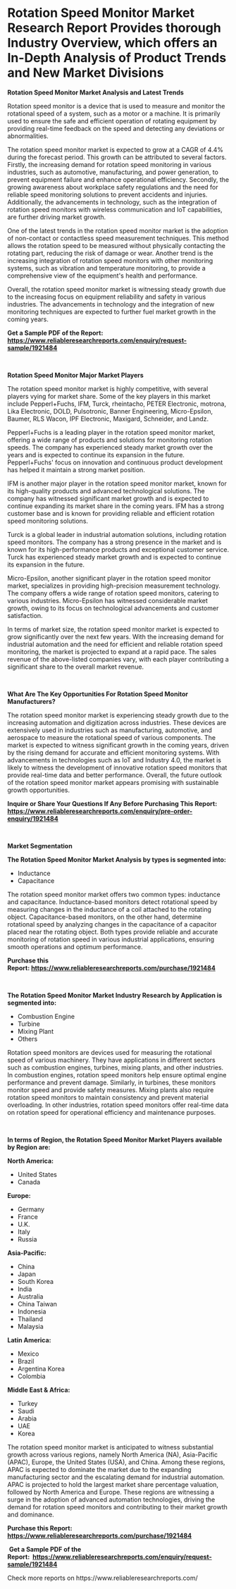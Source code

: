 <p><h1>Rotation Speed Monitor Market Research Report Provides thorough Industry Overview, which offers an In-Depth Analysis of Product Trends and New Market Divisions</h1></p><p><strong>Rotation Speed Monitor Market Analysis and Latest Trends</strong></p>
<p><p>Rotation speed monitor is a device that is used to measure and monitor the rotational speed of a system, such as a motor or a machine. It is primarily used to ensure the safe and efficient operation of rotating equipment by providing real-time feedback on the speed and detecting any deviations or abnormalities.</p><p>The rotation speed monitor market is expected to grow at a CAGR of 4.4% during the forecast period. This growth can be attributed to several factors. Firstly, the increasing demand for rotation speed monitoring in various industries, such as automotive, manufacturing, and power generation, to prevent equipment failure and enhance operational efficiency. Secondly, the growing awareness about workplace safety regulations and the need for reliable speed monitoring solutions to prevent accidents and injuries. Additionally, the advancements in technology, such as the integration of rotation speed monitors with wireless communication and IoT capabilities, are further driving market growth.</p><p>One of the latest trends in the rotation speed monitor market is the adoption of non-contact or contactless speed measurement techniques. This method allows the rotation speed to be measured without physically contacting the rotating part, reducing the risk of damage or wear. Another trend is the increasing integration of rotation speed monitors with other monitoring systems, such as vibration and temperature monitoring, to provide a comprehensive view of the equipment's health and performance.</p><p>Overall, the rotation speed monitor market is witnessing steady growth due to the increasing focus on equipment reliability and safety in various industries. The advancements in technology and the integration of new monitoring techniques are expected to further fuel market growth in the coming years.</p></p>
<p><strong>Get a Sample PDF of the Report:&nbsp; <a href="https://www.reliableresearchreports.com/enquiry/request-sample/1921484">https://www.reliableresearchreports.com/enquiry/request-sample/1921484</a></strong></p>
<p>&nbsp;</p>
<p><strong>Rotation Speed Monitor Major Market Players</strong></p>
<p><p>The rotation speed monitor market is highly competitive, with several players vying for market share. Some of the key players in this market include Pepperl+Fuchs, IFM, Turck, rheintacho, PETER Electronic, motrona, Lika Electronic, DOLD, Pulsotronic, Banner Engineering, Micro-Epsilon, Baumer, RLS Wacon, IPF Electronic, Maxigard, Schneider, and Landz.</p><p>Pepperl+Fuchs is a leading player in the rotation speed monitor market, offering a wide range of products and solutions for monitoring rotation speeds. The company has experienced steady market growth over the years and is expected to continue its expansion in the future. Pepperl+Fuchs' focus on innovation and continuous product development has helped it maintain a strong market position.</p><p>IFM is another major player in the rotation speed monitor market, known for its high-quality products and advanced technological solutions. The company has witnessed significant market growth and is expected to continue expanding its market share in the coming years. IFM has a strong customer base and is known for providing reliable and efficient rotation speed monitoring solutions.</p><p>Turck is a global leader in industrial automation solutions, including rotation speed monitors. The company has a strong presence in the market and is known for its high-performance products and exceptional customer service. Turck has experienced steady market growth and is expected to continue its expansion in the future.</p><p>Micro-Epsilon, another significant player in the rotation speed monitor market, specializes in providing high-precision measurement technology. The company offers a wide range of rotation speed monitors, catering to various industries. Micro-Epsilon has witnessed considerable market growth, owing to its focus on technological advancements and customer satisfaction.</p><p>In terms of market size, the rotation speed monitor market is expected to grow significantly over the next few years. With the increasing demand for industrial automation and the need for efficient and reliable rotation speed monitoring, the market is projected to expand at a rapid pace. The sales revenue of the above-listed companies vary, with each player contributing a significant share to the overall market revenue.</p></p>
<p>&nbsp;</p>
<p><strong>What Are The Key Opportunities For Rotation Speed Monitor Manufacturers?</strong></p>
<p><p>The rotation speed monitor market is experiencing steady growth due to the increasing automation and digitization across industries. These devices are extensively used in industries such as manufacturing, automotive, and aerospace to measure the rotational speed of various components. The market is expected to witness significant growth in the coming years, driven by the rising demand for accurate and efficient monitoring systems. With advancements in technologies such as IoT and Industry 4.0, the market is likely to witness the development of innovative rotation speed monitors that provide real-time data and better performance. Overall, the future outlook of the rotation speed monitor market appears promising with sustainable growth opportunities.</p></p>
<p><strong>Inquire or Share Your Questions If Any Before Purchasing This Report: <a href="https://www.reliableresearchreports.com/enquiry/pre-order-enquiry/1921484">https://www.reliableresearchreports.com/enquiry/pre-order-enquiry/1921484</a></strong></p>
<p>&nbsp;</p>
<p><strong>Market Segmentation</strong></p>
<p><strong>The Rotation Speed Monitor Market Analysis by types is segmented into:</strong></p>
<p><ul><li>Inductance</li><li>Capacitance</li></ul></p>
<p><p>The rotation speed monitor market offers two common types: inductance and capacitance. Inductance-based monitors detect rotational speed by measuring changes in the inductance of a coil attached to the rotating object. Capacitance-based monitors, on the other hand, determine rotational speed by analyzing changes in the capacitance of a capacitor placed near the rotating object. Both types provide reliable and accurate monitoring of rotation speed in various industrial applications, ensuring smooth operations and optimum performance.</p></p>
<p><strong>Purchase this Report:&nbsp;<a href="https://www.reliableresearchreports.com/purchase/1921484">https://www.reliableresearchreports.com/purchase/1921484</a></strong></p>
<p>&nbsp;</p>
<p><strong>The Rotation Speed Monitor Market Industry Research by Application is segmented into:</strong></p>
<p><ul><li>Combustion Engine</li><li>Turbine</li><li>Mixing Plant</li><li>Others</li></ul></p>
<p><p>Rotation speed monitors are devices used for measuring the rotational speed of various machinery. They have applications in different sectors such as combustion engines, turbines, mixing plants, and other industries. In combustion engines, rotation speed monitors help ensure optimal engine performance and prevent damage. Similarly, in turbines, these monitors monitor speed and provide safety measures. Mixing plants also require rotation speed monitors to maintain consistency and prevent material overloading. In other industries, rotation speed monitors offer real-time data on rotation speed for operational efficiency and maintenance purposes.</p></p>
<p>&nbsp;</p>
<p><strong>In terms of Region, the Rotation Speed Monitor Market Players available by Region are:</strong></p>
<p>
    <p> <strong> North America: </strong>
        <ul>
            <li>United States</li>
            <li>Canada</li>
        </ul>
        </p> 
    <p> <strong> Europe: </strong>
        <ul>
            <li>Germany</li>
            <li>France</li>
            <li>U.K.</li>
            <li>Italy</li>
            <li>Russia</li>
        </ul>
        </p> 
    <p> <strong> Asia-Pacific: </strong>
        <ul>
            <li>China</li>
            <li>Japan</li>
            <li>South Korea</li>
            <li>India</li>
            <li>Australia</li>
            <li>China Taiwan</li>
            <li>Indonesia</li>
            <li>Thailand</li>
            <li>Malaysia</li>
        </ul>
        </p> 
    <p> <strong> Latin America: </strong>
        <ul>
            <li>Mexico</li>
            <li>Brazil</li>
            <li>Argentina Korea</li>
            <li>Colombia</li>
        </ul>
        </p> 
    <p> <strong> Middle East & Africa: </strong>
        <ul>
            <li>Turkey</li>
            <li>Saudi</li>
            <li>Arabia</li>
            <li>UAE</li>
            <li>Korea</li>
        </ul>
    </p>
    </p>
<p><p>The rotation speed monitor market is anticipated to witness substantial growth across various regions, namely North America (NA), Asia-Pacific (APAC), Europe, the United States (USA), and China. Among these regions, APAC is expected to dominate the market due to the expanding manufacturing sector and the escalating demand for industrial automation. APAC is projected to hold the largest market share percentage valuation, followed by North America and Europe. These regions are witnessing a surge in the adoption of advanced automation technologies, driving the demand for rotation speed monitors and contributing to their market growth and dominance.</p></p>
<p><strong>Purchase this Report: <a href="https://www.reliableresearchreports.com/purchase/1921484">https://www.reliableresearchreports.com/purchase/1921484</a></strong></p>
<p>&nbsp;<strong>Get a Sample PDF of the Report:&nbsp;&nbsp;<a href="https://www.reliableresearchreports.com/enquiry/request-sample/1921484">https://www.reliableresearchreports.com/enquiry/request-sample/1921484</a></strong></p>
<p><strong></strong></p>
<p>Check more reports on https://www.reliableresearchreports.com/</p>